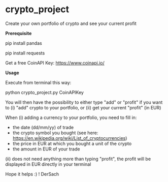 # crypto_project
Create your own portfolio of crypto and see your current profit

**Prerequisite**

pip install pandas

pip install requests

Get a free CoinAPI Key: https://www.coinapi.io/

**Usage**

Execute from terminal this way:

python crypto_project.py CoinAPIKey

You will then have the possibility to either type "add" or "profit" if you want to (i) "add" crypto to your portfolio, or (ii) get your current "profit" (in EUR)

When (i) adding a currency to your portfolio, you need to fill in:
- the date (dd/mm/yy) of trade
- the crypto symbol you bought (see here: https://en.wikipedia.org/wiki/List_of_cryptocurrencies)
- the price in EUR at which you bought a unit of the crypto
- the amount in EUR of your trade

(ii) does not need anything more than typing "profit", the profit will be displayed in EUR directly in your terminal

Hope it helps :) !
DerSach
